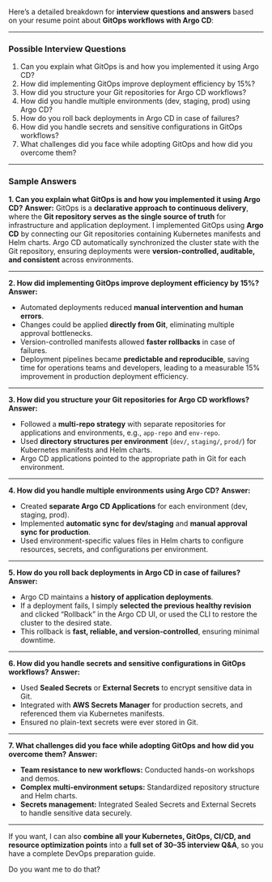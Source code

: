 Here’s a detailed breakdown for **interview questions and answers** based on your resume point about **GitOps workflows with Argo CD**:

---

### **Possible Interview Questions**

1. Can you explain what GitOps is and how you implemented it using Argo CD?
2. How did implementing GitOps improve deployment efficiency by 15%?
3. How did you structure your Git repositories for Argo CD workflows?
4. How did you handle multiple environments (dev, staging, prod) using Argo CD?
5. How do you roll back deployments in Argo CD in case of failures?
6. How did you handle secrets and sensitive configurations in GitOps workflows?
7. What challenges did you face while adopting GitOps and how did you overcome them?

---

### **Sample Answers**

**1. Can you explain what GitOps is and how you implemented it using Argo CD?**
**Answer:**
GitOps is a **declarative approach to continuous delivery**, where the **Git repository serves as the single source of truth** for infrastructure and application deployment.
I implemented GitOps using **Argo CD** by connecting our Git repositories containing Kubernetes manifests and Helm charts. Argo CD automatically synchronized the cluster state with the Git repository, ensuring deployments were **version-controlled, auditable, and consistent** across environments.

---

**2. How did implementing GitOps improve deployment efficiency by 15%?**
**Answer:**

* Automated deployments reduced **manual intervention and human errors**.
* Changes could be applied **directly from Git**, eliminating multiple approval bottlenecks.
* Version-controlled manifests allowed **faster rollbacks** in case of failures.
* Deployment pipelines became **predictable and reproducible**, saving time for operations teams and developers, leading to a measurable 15% improvement in production deployment efficiency.

---

**3. How did you structure your Git repositories for Argo CD workflows?**
**Answer:**

* Followed a **multi-repo strategy** with separate repositories for applications and environments, e.g., `app-repo` and `env-repo`.
* Used **directory structures per environment** (`dev/`, `staging/`, `prod/`) for Kubernetes manifests and Helm charts.
* Argo CD applications pointed to the appropriate path in Git for each environment.

---

**4. How did you handle multiple environments using Argo CD?**
**Answer:**

* Created **separate Argo CD Applications** for each environment (dev, staging, prod).
* Implemented **automatic sync for dev/staging** and **manual approval sync for production**.
* Used environment-specific values files in Helm charts to configure resources, secrets, and configurations per environment.

---

**5. How do you roll back deployments in Argo CD in case of failures?**
**Answer:**

* Argo CD maintains a **history of application deployments**.
* If a deployment fails, I simply **selected the previous healthy revision** and clicked “Rollback” in the Argo CD UI, or used the CLI to restore the cluster to the desired state.
* This rollback is **fast, reliable, and version-controlled**, ensuring minimal downtime.

---

**6. How did you handle secrets and sensitive configurations in GitOps workflows?**
**Answer:**

* Used **Sealed Secrets** or **External Secrets** to encrypt sensitive data in Git.
* Integrated with **AWS Secrets Manager** for production secrets, and referenced them via Kubernetes manifests.
* Ensured no plain-text secrets were ever stored in Git.

---

**7. What challenges did you face while adopting GitOps and how did you overcome them?**
**Answer:**

* **Team resistance to new workflows:** Conducted hands-on workshops and demos.
* **Complex multi-environment setups:** Standardized repository structure and Helm charts.
* **Secrets management:** Integrated Sealed Secrets and External Secrets to handle sensitive data securely.

---

If you want, I can also **combine all your Kubernetes, GitOps, CI/CD, and resource optimization points** into a **full set of 30–35 interview Q&A**, so you have a complete DevOps preparation guide.

Do you want me to do that?

